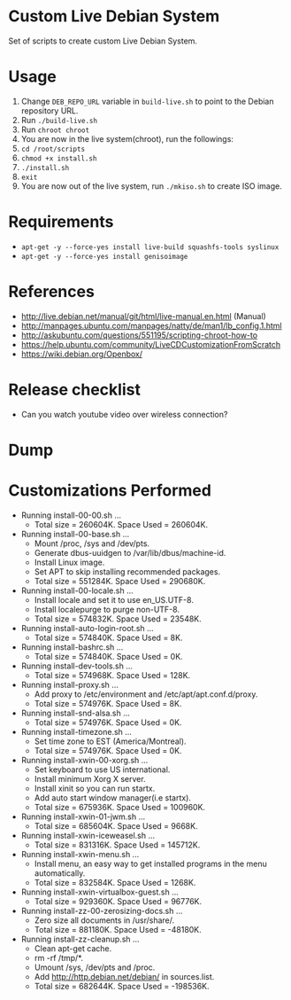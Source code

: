 # Custom Live Debian System
Set of scripts to create custom Live Debian System.

# Usage
1. Change `DEB_REPO_URL` variable in `build-live.sh` to point to the Debian repository URL.
1. Run `./build-live.sh`
1. Run `chroot chroot`
1. You are now in the live system(chroot), run the followings:
1. `cd /root/scripts`
1. `chmod +x install.sh`
1. `./install.sh`
1. `exit`
1. You are now out of the live system, run `./mkiso.sh` to create ISO image.

# Requirements
* `apt-get -y --force-yes install live-build squashfs-tools syslinux`
* `apt-get -y --force-yes install genisoimage` 

# References
* http://live.debian.net/manual/git/html/live-manual.en.html (Manual)
* http://manpages.ubuntu.com/manpages/natty/de/man1/lb_config.1.html
* http://askubuntu.com/questions/551195/scripting-chroot-how-to
* https://help.ubuntu.com/community/LiveCDCustomizationFromScratch
* https://wiki.debian.org/Openbox/

# Release checklist
* Can you watch youtube video over wireless connection?

# Dump


# Customizations Performed
  * Running install-00-00.sh ...
    * Total size = 260604K. Space Used = 260604K.
  * Running install-00-base.sh ...
    * Mount /proc, /sys and /dev/pts.
    * Generate dbus-uuidgen to /var/lib/dbus/machine-id.
    * Install Linux image.
    * Set APT to skip installing recommended packages.
    * Total size = 551284K. Space Used = 290680K.
  * Running install-00-locale.sh ...
    * Install locale and set it to use en_US.UTF-8.
    * Install localepurge to purge non-UTF-8.
    * Total size = 574832K. Space Used = 23548K.
  * Running install-auto-login-root.sh ...
    * Total size = 574840K. Space Used = 8K.
  * Running install-bashrc.sh ...
    * Total size = 574840K. Space Used = 0K.
  * Running install-dev-tools.sh ...
    * Total size = 574968K. Space Used = 128K.
  * Running install-proxy.sh ...
    * Add proxy to /etc/environment and /etc/apt/apt.conf.d/proxy.
    * Total size = 574976K. Space Used = 8K.
  * Running install-snd-alsa.sh ...
    * Total size = 574976K. Space Used = 0K.
  * Running install-timezone.sh ...
    * Set time zone to EST (America/Montreal).
    * Total size = 574976K. Space Used = 0K.
  * Running install-xwin-00-xorg.sh ...
    * Set keyboard to use US international.
    * Install minimum Xorg X server.
    * Install xinit so you can run startx.
    * Add auto start window manager(i.e startx).
    * Total size = 675936K. Space Used = 100960K.
  * Running install-xwin-01-jwm.sh ...
    * Total size = 685604K. Space Used = 9668K.
  * Running install-xwin-iceweasel.sh ...
    * Total size = 831316K. Space Used = 145712K.
  * Running install-xwin-menu.sh ...
    * Install menu, an easy way to get installed programs in the menu automatically.
    * Total size = 832584K. Space Used = 1268K.
  * Running install-xwin-virtualbox-guest.sh ...
    * Total size = 929360K. Space Used = 96776K.
  * Running install-zz-00-zerosizing-docs.sh ...
    * Zero size all documents in /usr/share/.
    * Total size = 881180K. Space Used = -48180K.
  * Running install-zz-cleanup.sh ...
    * Clean apt-get cache.
    * rm -rf /tmp/*.
    * Umount /sys, /dev/pts and /proc.
    * Add http://http.debian.net/debian/ in sources.list.
    * Total size = 682644K. Space Used = -198536K.
